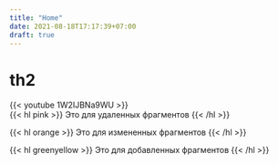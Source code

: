 ```yaml
---
title: "Home"
date: 2021-08-18T17:17:39+07:00
draft: true
---
```


# th2

{{< youtube 1W2IJBNa9WU >}}      
{{< hl pink >}}
Это для удаленных фрагментов
{{< /hl >}}

{{< hl orange >}}
Это для измененных фрагментов
{{< /hl >}}

{{< hl greenyellow >}}
Это для добавленных фрагментов
{{< /hl >}}
